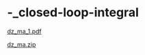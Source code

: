 # -_closed-loop-integral

[dz_ma_1.pdf](https://github.com/Alexander3578/-_closed---loop-integral/files/8408386/dz_ma_1.pdf)

[dz_ma.zip](https://github.com/Alexander3578/-_closed---loop-integral/files/8408553/dz_ma.zip)
